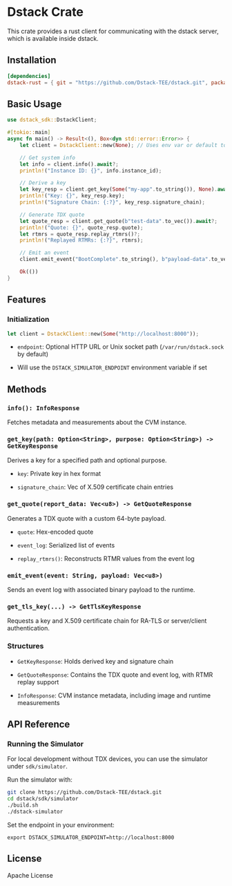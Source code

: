 # Dstack Crate

This crate provides a rust client for communicating with the dstack server, which is available inside dstack.

## Installation

```toml
[dependencies]
dstack-rust = { git = "https://github.com/Dstack-TEE/dstack.git", package = "dstack-rust" }
```

## Basic Usage

```rust
use dstack_sdk::DstackClient;

#[tokio::main]
async fn main() -> Result<(), Box<dyn std::error::Error>> {
    let client = DstackClient::new(None); // Uses env var or default to Unix socket

    // Get system info
    let info = client.info().await?;
    println!("Instance ID: {}", info.instance_id);

    // Derive a key
    let key_resp = client.get_key(Some("my-app".to_string()), None).await?;
    println!("Key: {}", key_resp.key);
    println!("Signature Chain: {:?}", key_resp.signature_chain);

    // Generate TDX quote
    let quote_resp = client.get_quote(b"test-data".to_vec()).await?;
    println!("Quote: {}", quote_resp.quote);
    let rtmrs = quote_resp.replay_rtmrs()?;
    println!("Replayed RTMRs: {:?}", rtmrs);

    // Emit an event
    client.emit_event("BootComplete".to_string(), b"payload-data".to_vec()).await?;

    Ok(())
}
```

## Features

### Initialization

```rust
let client = DstackClient::new(Some("http://localhost:8000"));
```

* `endpoint`: Optional HTTP URL or Unix socket path (`/var/run/dstack.sock` by default)

* Will use the `DSTACK_SIMULATOR_ENDPOINT` environment variable if set

## Methods

### `info(): InfoResponse`

Fetches metadata and measurements about the CVM instance.

### `get_key(path: Option<String>, purpose: Option<String>) -> GetKeyResponse`

Derives a key for a specified path and optional purpose.

* `key`: Private key in hex format

* `signature_chain`: Vec of X.509 certificate chain entries

### `get_quote(report_data: Vec<u8>) -> GetQuoteResponse`

Generates a TDX quote with a custom 64-byte payload.

* `quote`: Hex-encoded quote

* `event_log`: Serialized list of events

* `replay_rtmrs()`: Reconstructs RTMR values from the event log

### `emit_event(event: String, payload: Vec<u8>)`

Sends an event log with associated binary payload to the runtime.

### `get_tls_key(...) -> GetTlsKeyResponse`

Requests a key and X.509 certificate chain for RA-TLS or server/client authentication.

### Structures

* `GetKeyResponse`: Holds derived key and signature chain

* `GetQuoteResponse`: Contains the TDX quote and event log, with RTMR replay support

* `InfoResponse`: CVM instance metadata, including image and runtime measurements

## API Reference

### Running the Simulator

For local development without TDX devices, you can use the simulator under `sdk/simulator`.

Run the simulator with:

```bash
git clone https://github.com/Dstack-TEE/dstack.git
cd dstack/sdk/simulator
./build.sh
./dstack-simulator
```

Set the endpoint in your environment:

```
export DSTACK_SIMULATOR_ENDPOINT=http://localhost:8000
```

## License

Apache License
